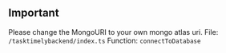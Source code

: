 ## Important
Please change the MongoURI to your own mongo atlas uri.
File: `/tasktimelybackend/index.ts`
Function: `connectToDatabase`

